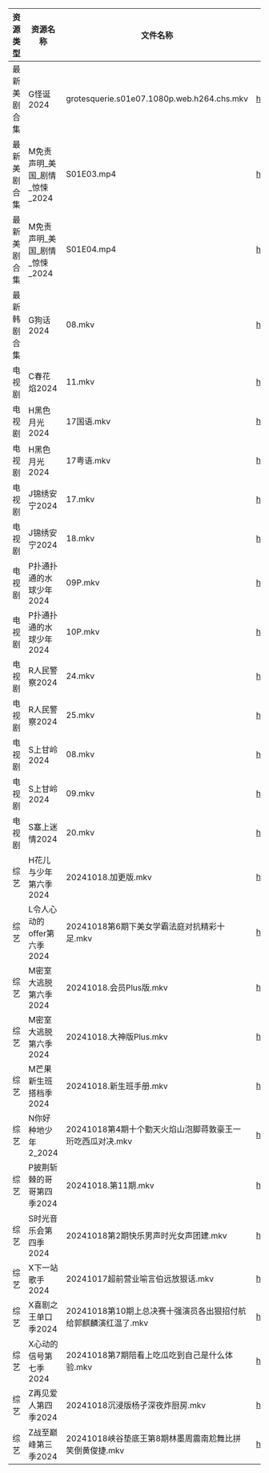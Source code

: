 | 资源类型   | 资源名称                | 文件名称                                       | 分享链接                                 | 更新时间                |
| ------ | ------------------- | ------------------------------------------ | ------------------------------------ | ------------------- |
| 最新美剧合集 | G怪诞2024             | grotesquerie.s01e07.1080p.web.h264.chs.mkv | https://www.alipan.com/s/UUxhaQ5hxZq | 2024-10-18 00:05:19 |
| 最新美剧合集 | M免责声明_美国_剧情_惊悚_2024 | S01E03.mp4                                 | https://www.alipan.com/s/PZnzRpSK4Jw | 2024-10-18 12:05:43 |
| 最新美剧合集 | M免责声明_美国_剧情_惊悚_2024 | S01E04.mp4                                 | https://www.alipan.com/s/PZnzRpSK4Jw | 2024-10-18 12:05:42 |
| 最新韩剧合集 | G狗话2024             | 08.mkv                                     | https://www.alipan.com/s/h4QPAffesJn | 2024-10-18 12:05:24 |
| 电视剧    | C春花焰2024            | 11.mkv                                     | https://www.alipan.com/s/LUgAXFU2qtc | 2024-10-18 14:05:13 |
| 电视剧    | H黑色月光2024           | 17国语.mkv                                   | https://www.alipan.com/s/7pUm76Qoqso | 2024-10-18 14:05:32 |
| 电视剧    | H黑色月光2024           | 17粤语.mkv                                   | https://www.alipan.com/s/7pUm76Qoqso | 2024-10-18 14:05:31 |
| 电视剧    | J锦绣安宁2024           | 17.mkv                                     | https://www.alipan.com/s/S9DScaATSGS | 2024-10-18 19:05:37 |
| 电视剧    | J锦绣安宁2024           | 18.mkv                                     | https://www.alipan.com/s/S9DScaATSGS | 2024-10-18 19:05:37 |
| 电视剧    | P扑通扑通的水球少年2024      | 09P.mkv                                    | https://www.alipan.com/s/FVaXTH8jd5a | 2024-10-18 14:05:50 |
| 电视剧    | P扑通扑通的水球少年2024      | 10P.mkv                                    | https://www.alipan.com/s/FVaXTH8jd5a | 2024-10-18 14:05:50 |
| 电视剧    | R人民警察2024           | 24.mkv                                     | https://www.alipan.com/s/aqwda2Q5cW8 | 2024-10-18 20:06:04 |
| 电视剧    | R人民警察2024           | 25.mkv                                     | https://www.alipan.com/s/aqwda2Q5cW8 | 2024-10-18 20:06:04 |
| 电视剧    | S上甘岭2024            | 08.mkv                                     | https://www.alipan.com/s/USaZDAUHrw4 | 2024-10-18 21:06:03 |
| 电视剧    | S上甘岭2024            | 09.mkv                                     | https://www.alipan.com/s/USaZDAUHrw4 | 2024-10-18 21:06:03 |
| 电视剧    | S塞上迷情2024           | 20.mkv                                     | https://www.alipan.com/s/hweF2uo2WDH | 2024-10-18 14:06:07 |
| 综艺     | H花儿与少年第六季2024       | 20241018.加更版.mkv                           | https://www.alipan.com/s/etrBePtYsJ7 | 2024-10-18 14:06:40 |
| 综艺     | L令人心动的offer第六季2024  | 20241018第6期下美女学霸法庭对抗精彩十足.mkv               | https://www.alipan.com/s/wF4mBRf7vAS | 2024-10-18 14:06:47 |
| 综艺     | M密室大逃脱第六季2024       | 20241018.会员Plus版.mkv                       | https://www.alipan.com/s/3F599jmMJTn | 2024-10-18 14:06:51 |
| 综艺     | M密室大逃脱第六季2024       | 20241018.大神版Plus.mkv                       | https://www.alipan.com/s/3F599jmMJTn | 2024-10-18 20:06:48 |
| 综艺     | M芒果新生班搭档季2024       | 20241018.新生班手册.mkv                         | https://www.alipan.com/s/xnGaC7WzgLK | 2024-10-18 14:07:01 |
| 综艺     | N你好种地少年2_2024       | 20241018第4期十个勤天火焰山泡脚蒋敦豪王一珩吃西瓜对决.mkv        | https://www.alipan.com/s/nwJWTb1ZcKF | 2024-10-18 20:07:04 |
| 综艺     | P披荆斩棘的哥哥第四季2024     | 20241018.第11期.mkv                          | https://www.alipan.com/s/94NT9iGe94e | 2024-10-18 16:07:09 |
| 综艺     | S时光音乐会第四季2024       | 20241018第2期快乐男声时光女声团建.mkv                  | https://www.alipan.com/s/JiNiXNR4dny | 2024-10-18 20:07:17 |
| 综艺     | X下一站歌手2024          | 20241017超前营业喻言伯远放狠话.mkv                    | https://www.alipan.com/s/eBKzWFKqm82 | 2024-10-18 19:07:59 |
| 综艺     | X喜剧之王单口季2024        | 20241018第10期上总决赛十强演员各出狠招付航给郭麒麟演红温了.mkv     | https://www.alipan.com/s/6bB6eDj37Y6 | 2024-10-18 16:07:51 |
| 综艺     | X心动的信号第七季2024       | 20241018第7期陪看上吃瓜吃到自己是什么体验.mkv              | https://www.alipan.com/s/wQqfQxMS8Sx | 2024-10-18 14:08:02 |
| 综艺     | Z再见爱人第四季2024        | 20241018沉浸版杨子深夜炸厨房.mkv                     | https://www.alipan.com/s/js8zJ9enmDc | 2024-10-18 16:08:03 |
| 综艺     | Z战至巅峰第三季2024        | 20241018峡谷垫底王第8期林墨周震南尬舞比拼笑倒黄俊捷.mkv         | https://www.alipan.com/s/5yE689QzaiL | 2024-10-18 14:08:15 |
